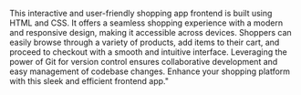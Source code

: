 This interactive and user-friendly shopping app frontend is built using HTML and CSS. It offers a seamless shopping experience with a modern and responsive design, making it accessible across devices. Shoppers can easily browse through a variety of products, add items to their cart, and proceed to checkout with a smooth and intuitive interface. Leveraging the power of Git for version control ensures collaborative development and easy management of codebase changes. Enhance your shopping platform with this sleek and efficient frontend app."